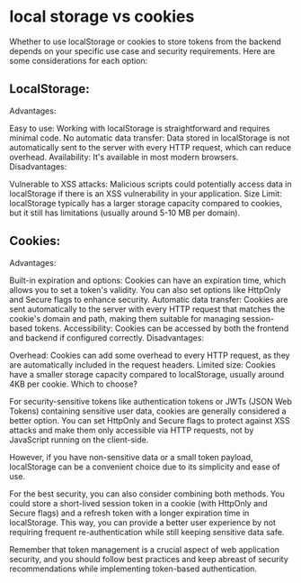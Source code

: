 # local storage vs cookies

Whether to use localStorage or cookies to store tokens from the backend depends on your specific use case and security requirements. Here are some considerations for each option:

## LocalStorage:

Advantages:

Easy to use: Working with localStorage is straightforward and requires minimal code.
No automatic data transfer: Data stored in localStorage is not automatically sent to the server with every HTTP request, which can reduce overhead.
Availability: It's available in most modern browsers.
Disadvantages:

Vulnerable to XSS attacks: Malicious scripts could potentially access data in localStorage if there is an XSS vulnerability in your application.
Size Limit: localStorage typically has a larger storage capacity compared to cookies, but it still has limitations (usually around 5-10 MB per domain).

## Cookies:

Advantages:

Built-in expiration and options: Cookies can have an expiration time, which allows you to set a token's validity. You can also set options like HttpOnly and Secure flags to enhance security.
Automatic data transfer: Cookies are sent automatically to the server with every HTTP request that matches the cookie's domain and path, making them suitable for managing session-based tokens.
Accessibility: Cookies can be accessed by both the frontend and backend if configured correctly.
Disadvantages:

Overhead: Cookies can add some overhead to every HTTP request, as they are automatically included in the request headers.
Limited size: Cookies have a smaller storage capacity compared to localStorage, usually around 4KB per cookie.
Which to choose?

For security-sensitive tokens like authentication tokens or JWTs (JSON Web Tokens) containing sensitive user data, cookies are generally considered a better option. You can set HttpOnly and Secure flags to protect against XSS attacks and make them only accessible via HTTP requests, not by JavaScript running on the client-side.

However, if you have non-sensitive data or a small token payload, localStorage can be a convenient choice due to its simplicity and ease of use.

For the best security, you can also consider combining both methods. You could store a short-lived session token in a cookie (with HttpOnly and Secure flags) and a refresh token with a longer expiration time in localStorage. This way, you can provide a better user experience by not requiring frequent re-authentication while still keeping sensitive data safe.

Remember that token management is a crucial aspect of web application security, and you should follow best practices and keep abreast of security recommendations while implementing token-based authentication.
